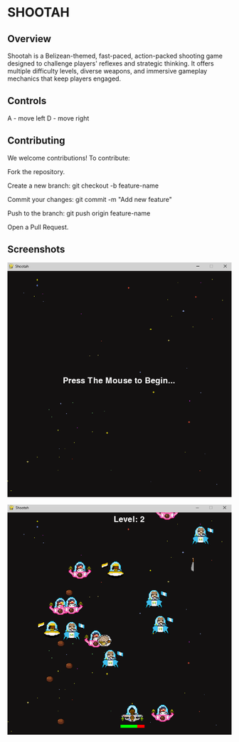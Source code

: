 # SHOOTAH 

## Overview

Shootah is a Belizean-themed, fast-paced, action-packed shooting game designed to challenge players' reflexes and strategic thinking. It offers multiple difficulty levels, diverse weapons, and immersive gameplay mechanics that keep players engaged.

## Controls

A - move left
D - move right

## Contributing

We welcome contributions! To contribute:

Fork the repository.

Create a new branch: git checkout -b feature-name

Commit your changes: git commit -m "Add new feature"

Push to the branch: git push origin feature-name

Open a Pull Request.


## Screenshots

![Start Screen](https://raw.githubusercontent.com/Cazzu18/SHOOTAH/main/screenshots/start.png)

![Game Screen](https://raw.githubusercontent.com/Cazzu18/SHOOTAH/main/screenshots/game.png)
